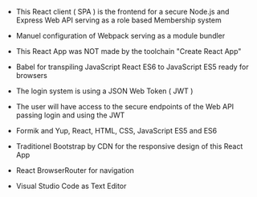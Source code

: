 

  - This React client ( SPA ) is the frontend for a secure Node.js and Express Web API serving as a role based Membership system
 
  - Manuel configuration of Webpack serving as a module bundler
  - This React App was NOT made by the toolchain "Create React App"
  - Babel for transpiling JavaScript React ES6 to JavaScript ES5 ready for browsers
  - The login system is using a JSON Web Token ( JWT )
  - The user will have access to the secure endpoints of  the Web API passing login and using the JWT
  - Formik and Yup, React, HTML, CSS, JavaScript ES5 and ES6
  - Traditionel Bootstrap by CDN for the responsive design of this React App 
  - React BrowserRouter for navigation
  - Visual Studio Code as Text Editor